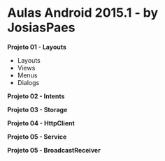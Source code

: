 # Aulas Android 2015.1 - by JosiasPaes
<b>Projeto 01 - Layouts</b>

- Layouts
- Views
- Menus
- Dialogs

<b>Projeto 02 - Intents</b>

<b>Projeto 03 - Storage</b>

<b>Projeto 04 - HttpClient</b>

<b>Projeto 05 - Service</b>

<b>Projeto 05 - BroadcastReceiver</b>
